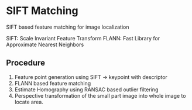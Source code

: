 # SIFT Matching
SIFT based feature matching for image localization

SIFT: Scale Invariant Feature Transform
FLANN: Fast Library for Approximate Nearest Neighbors

## Procedure
1. Feature point generation using SIFT -> keypoint with descriptor
2. FLANN based feature matching
3. Estimate Homography using RANSAC based outlier filtering
4. Perspective transformation of the small part image into whole image to locate area.
